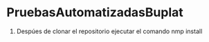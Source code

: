 # PruebasAutomatizadasBuplat
1. Despúes de clonar el repositorio ejecutar el comando
   nmp install
